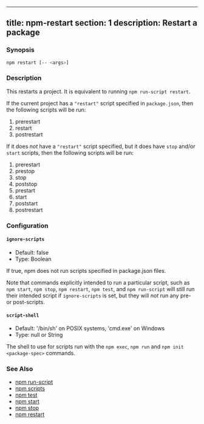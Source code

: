 ______________________________________________________________________

## title: npm-restart section: 1 description: Restart a package

### Synopsis

```bash
npm restart [-- <args>]
```

### Description

This restarts a project.  It is equivalent to running `npm run-script restart`.

If the current project has a `"restart"` script specified in
`package.json`, then the following scripts will be run:

1. prerestart
1. restart
1. postrestart

If it does _not_ have a `"restart"` script specified, but it does have
`stop` and/or `start` scripts, then the following scripts will be run:

1. prerestart
1. prestop
1. stop
1. poststop
1. prestart
1. start
1. poststart
1. postrestart

### Configuration

#### `ignore-scripts`

- Default: false
- Type: Boolean

If true, npm does not run scripts specified in package.json files.

Note that commands explicitly intended to run a particular script, such as
`npm start`, `npm stop`, `npm restart`, `npm test`, and `npm run-script`
will still run their intended script if `ignore-scripts` is set, but they
will *not* run any pre- or post-scripts.

#### `script-shell`

- Default: '/bin/sh' on POSIX systems, 'cmd.exe' on Windows
- Type: null or String

The shell to use for scripts run with the `npm exec`, `npm run` and `npm init <package-spec>` commands.

### See Also

- [npm run-script](/commands/npm-run-script)
- [npm scripts](/using-npm/scripts)
- [npm test](/commands/npm-test)
- [npm start](/commands/npm-start)
- [npm stop](/commands/npm-stop)
- [npm restart](/commands/npm-restart)
